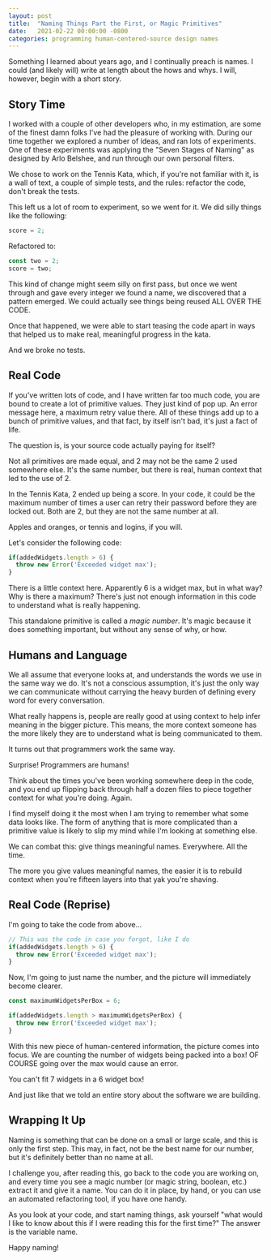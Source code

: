 ```yaml
---
layout: post
title:  "Naming Things Part the First, or Magic Primitives"
date:   2021-02-22 00:00:00 -0800
categories: programming human-centered-source design names
---
```


Something I learned about years ago, and I continually preach is names. I could (and likely will) write at length about the hows and whys. I will, however, begin with a short story.

## Story Time ##

I worked with a couple of other developers who, in my estimation, are some of the finest damn folks I've had the pleasure of working with. During our time together we explored a number of ideas, and ran lots of experiments. One of these experiments was applying the "Seven Stages of Naming" as designed by Arlo Belshee, and run through our own personal filters.

We chose to work on the Tennis Kata, which, if you're not familiar with it, is a wall of text, a couple of simple tests, and the rules: refactor the code, don't break the tests.

This left us a lot of room to experiment, so we went for it. We did silly things like the following:

```javascript
score = 2;
```

Refactored to:

```javascript
const two = 2;
score = two;
```

This kind of change might seem silly on first pass, but once we went through and gave every integer we found a name, we discovered that a pattern emerged. We could actually see things being reused ALL OVER THE CODE.

Once that happened, we were able to start teasing the code apart in ways that helped us to make real, meaningful progress in the kata.

And we broke no tests.

## Real Code ##

If you've written lots of code, and I have written far too much code, you are bound to create a lot of primitive values. They just kind of pop up. An error message here, a maximum retry value there. All of these things add up to a bunch of primitive values, and that fact, by itself isn't bad, it's just a fact of life.

The question is, is your source code actually paying for itself?

Not all primitives are made equal, and 2 may not be the same 2 used somewhere else.  It's the same number, but there is real, human context that led to the use of 2.

In the Tennis Kata, 2 ended up being a score. In your code, it could be the maximum number of times a user can retry their password before they are locked out. Both are 2, but they are not the same number at all.

Apples and oranges, or tennis and logins, if you will.

Let's consider the following code:

```javascript
if(addedWidgets.length > 6) {
  throw new Error('Exceeded widget max');
}
```

There is a little context here. Apparently 6 is a widget max, but in what way? Why is there a maximum? There's just not enough information in this code to understand what is really happening.

This standalone primitive is called a _magic number_. It's magic because it does something important, but without any sense of why, or how.

## Humans and Language ##

We all assume that everyone looks at, and understands the words we use in the same way we do. It's not a conscious assumption, it's just the only way we can communicate without carrying the heavy burden of defining every word for every conversation.

What really happens is, people are really good at using context to help infer meaning in the bigger picture. This means, the more context someone has the more likely they are to understand what is being communicated to them.

It turns out that programmers work the same way.

Surprise! Programmers are humans!

Think about the times you've been working somewhere deep in the code, and you end up flipping back through half a dozen files to piece together context for what you're doing. Again.

I find myself doing it the most when I am trying to remember what some data looks like. The form of anything that is more complicated than a primitive value is likely to slip my mind while I'm looking at something else.

We can combat this: give things meaningful names. Everywhere. All the time.

The more you give values meaningful names, the easier it is to rebuild context when you're fifteen layers into that yak you're shaving.

## Real Code (Reprise) ##

I'm going to take the code from above...

```javascript
// This was the code in case you forgot, like I do
if(addedWidgets.length > 6) {
  throw new Error('Exceeded widget max');
}
```

Now, I'm going to just name the number, and the picture will immediately become clearer.

```javascript
const maximumWidgetsPerBox = 6;

if(addedWidgets.length > maximumWidgetsPerBox) {
  throw new Error('Exceeded widget max');
}
```

With this new piece of human-centered information, the picture comes into focus. We are counting the number of widgets being packed into a box! OF COURSE going over the max would cause an error.

You can't fit 7 widgets in a 6 widget box!

And just like that we told an entire story about the software we are building.

## Wrapping It Up ##

Naming is something that can be done on a small or large scale, and this is only the first step. This may, in fact, not be the best name for our number, but it's definitely better than no name at all.

I challenge you, after reading this, go back to the code you are working on, and every time you see a magic number (or magic string, boolean, etc.) extract it and give it a name. You can do it in place, by hand, or you can use an automated refactoring tool, if you have one handy.

As you look at your code, and start naming things, ask yourself "what would I like to know about this if I were reading this for the first time?" The answer is the variable name.

Happy naming!
